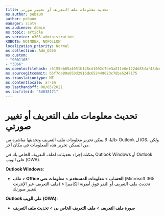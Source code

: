 ```yaml
---
title: تحديث معلومات ملف التعريف أو تغيير صورتي
ms.author: pebaum
author: pebaum
manager: scotv
ms.audience: Admin
ms.topic: article
ms.service: o365-administration
ROBOTS: NOINDEX, NOFOLLOW
localization_priority: Normal
ms.collection: Adm_O365
ms.custom:
- "9001105"
- "3066"
ms.openlocfilehash: c6155eb09a4051b145cd1002c7be3a811e6e1224d88daf48dccbb4e059475081
ms.sourcegitcommit: b5f7da89a650d2915dc652449623c78be6247175
ms.translationtype: MT
ms.contentlocale: ar-SA
ms.lasthandoff: 08/05/2021
ms.locfileid: "54038171"
---
```

# <a name="update-my-profile-information-or-change-my-picture"></a>تحديث معلومات ملف التعريف أو تغيير صورتي

حاليا، لا يمكن تحرير معلومات ملف التعريف وتحديثها مباشرة من Outlook ل iOS، ولكن من الممكن تحرير هذه المعلومات في مكان آخر. 

يمكنك إجراء تحديثات لملف التعريف الخاص بك في Outlook Windows أو Outlook على الويب (OWA). 

**Outlook Windows**: 

- **ملف**  >  **Office الحساب**  >  **معلومات المستخدم**  >  **معلومات عني** (Microsoft 365 ملف التعريف عبر الإنترنت)  > تحديث ملف التعريف أو النقر فوق أيقونة الكاميرا لتغيير صورتك  
  
**Outlook على الويب (OWA)**: 

- **صورة ملف التعريف**  >  **ملف التعريف الخاص بى**  >  **تحديث ملف التعريف**

